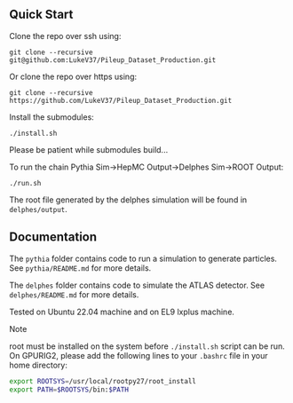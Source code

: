 ## Quick Start
Clone the repo over ssh using:
```
git clone --recursive git@github.com:LukeV37/Pileup_Dataset_Production.git
```

Or clone the repo over https using:
```
git clone --recursive https://github.com/LukeV37/Pileup_Dataset_Production.git
```

Install the submodules:
```
./install.sh
```

Please be patient while submodules build...

To run the chain Pythia Sim→HepMC Output→Delphes Sim→ROOT Output:
```
./run.sh
```
The root file generated by the delphes simulation will be found in `delphes/output`.

## Documentation
The `pythia` folder contains code to run a simulation to generate particles. See `pythia/README.md` for more details.

The `delphes` folder contains code to simulate the ATLAS detector. See `delphes/README.md` for more details.

Tested on Ubuntu 22.04 machine and on EL9 lxplus machine.

>[!NOTE]
> root must be installed on the system before `./install.sh` script can be run.
>On GPURIG2, please add the following lines to your `.bashrc` file in your home directory:
> ```bash
> export ROOTSYS=/usr/local/rootpy27/root_install
> export PATH=$ROOTSYS/bin:$PATH
> ```
